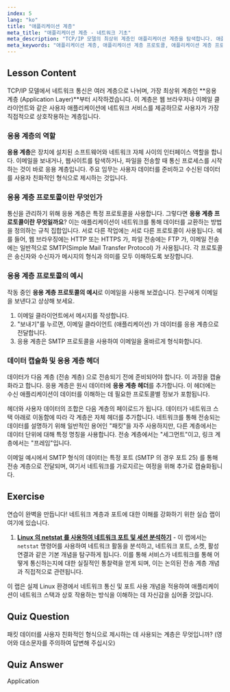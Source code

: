 ```yaml
---
index: 5
lang: "ko"
title: "애플리케이션 계층"
meta_title: "애플리케이션 계층 - 네트워크 기초"
meta_description: "TCP/IP 모델의 최상위 계층인 애플리케이션 계층을 탐색합니다. 애플리케이션 계층 프로토콜이 무엇인지 알아보고, SMTP 예시를 확인하며, 애플리케이션 계층 헤더가 네트워크 통신을 위해 데이터를 준비하는 방법을 이해합니다."
meta_keywords: "애플리케이션 계층, 애플리케이션 계층 프로토콜, 애플리케이션 계층 프로토콜 예시, 애플리케이션 계층 헤더, TCP/IP 모델, SMTP, 네트워크 프로토콜"
---
```


## Lesson Content

TCP/IP 모델에서 네트워크 통신은 여러 계층으로 나뉘며, 가장 최상위 계층인 **응용 계층 (Application Layer)**부터 시작하겠습니다. 이 계층은 웹 브라우저나 이메일 클라이언트와 같은 사용자 애플리케이션에 네트워크 서비스를 제공하므로 사용자가 가장 직접적으로 상호작용하는 계층입니다.

### 응용 계층의 역할

**응용 계층**은 장치에 설치된 소프트웨어와 네트워크 자체 사이의 인터페이스 역할을 합니다. 이메일을 보내거나, 웹사이트를 탐색하거나, 파일을 전송할 때 통신 프로세스를 시작하는 것이 바로 응용 계층입니다. 주요 임무는 사용자 데이터를 준비하고 수신된 데이터를 사용자 친화적인 형식으로 제시하는 것입니다.

### 응용 계층 프로토콜이란 무엇인가

통신을 관리하기 위해 응용 계층은 특정 프로토콜을 사용합니다. 그렇다면 **응용 계층 프로토콜이란 무엇일까요**? 이는 애플리케이션이 네트워크를 통해 데이터를 교환하는 방법을 정의하는 규칙 집합입니다. 서로 다른 작업에는 서로 다른 프로토콜이 사용됩니다. 예를 들어, 웹 브라우징에는 HTTP 또는 HTTPS 가, 파일 전송에는 FTP 가, 이메일 전송에는 일반적으로 SMTP(Simple Mail Transfer Protocol) 가 사용됩니다. 각 프로토콜은 송신자와 수신자가 메시지의 형식과 의미를 모두 이해하도록 보장합니다.

### 응용 계층 프로토콜의 예시

작동 중인 **응용 계층 프로토콜의 예시**로 이메일을 사용해 보겠습니다. 친구에게 이메일을 보낸다고 상상해 보세요.

1. 이메일 클라이언트에서 메시지를 작성합니다.
2. "보내기"를 누르면, 이메일 클라이언트 (애플리케이션) 가 데이터를 응용 계층으로 전달합니다.
3. 응용 계층은 SMTP 프로토콜을 사용하여 이메일을 올바르게 형식화합니다.

### 데이터 캡슐화 및 응용 계층 헤더

데이터가 다음 계층 (전송 계층) 으로 전송되기 전에 준비되어야 합니다. 이 과정을 캡슐화라고 합니다. 응용 계층은 원시 데이터에 **응용 계층 헤더**를 추가합니다. 이 헤더에는 수신 애플리케이션이 데이터를 이해하는 데 필요한 프로토콜별 정보가 포함됩니다.

헤더와 사용자 데이터의 조합은 다음 계층의 페이로드가 됩니다. 데이터가 네트워크 스택 아래로 이동함에 따라 각 계층은 자체 헤더를 추가합니다. 네트워크를 통해 전송되는 데이터를 설명하기 위해 일반적인 용어인 "패킷"을 자주 사용하지만, 다른 계층에서는 데이터 단위에 대해 특정 명칭을 사용합니다. 전송 계층에서는 "세그먼트"이고, 링크 계층에서는 "프레임"입니다.

이메일 예시에서 SMTP 형식의 데이터는 특정 포트 (SMTP 의 경우 포트 25) 를 통해 전송 계층으로 전달되며, 여기서 네트워크를 가로지르는 여정을 위해 추가로 캡슐화됩니다.

## Exercise

연습이 완벽을 만듭니다! 네트워크 계층과 포트에 대한 이해를 강화하기 위한 실습 랩이 여기에 있습니다.

1. **[Linux 의 netstat 를 사용하여 네트워크 포트 및 세션 분석하기](https://labex.io/ko/labs/comptia-analyze-network-ports-and-sessions-with-netstat-in-linux-592741)** - 이 랩에서는 `netstat` 명령어를 사용하여 네트워크 활동을 분석하고, 네트워크 포트, 소켓, 활성 연결과 같은 기본 개념을 탐구하게 됩니다. 이를 통해 서비스가 네트워크를 통해 어떻게 통신하는지에 대한 실질적인 통찰력을 얻게 되며, 이는 논의된 전송 계층 개념과 직접적으로 관련됩니다.

이 랩은 실제 Linux 환경에서 네트워크 통신 및 포트 사용 개념을 적용하여 애플리케이션이 네트워크 스택과 상호 작용하는 방식을 이해하는 데 자신감을 심어줄 것입니다.

## Quiz Question

패킷 데이터를 사용자 친화적인 형식으로 제시하는 데 사용되는 계층은 무엇입니까? (영어와 대소문자를 주의하여 답변해 주십시오)

## Quiz Answer

Application
